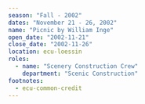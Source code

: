 ```yaml
---
season: "Fall - 2002"
dates: "November 21 - 26, 2002"
name: "Picnic by William Inge"
open_date: "2002-11-21"
close_date: "2002-11-26"
location: ecu-loessin
roles:
  - name: "Scenery Construction Crew"
    department: "Scenic Construction"
footnotes:
  - ecu-common-credit
---
```

